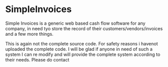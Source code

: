 # SimpleInvoices
Simple Invoices is a generic web based cash flow software for any company, in need tyo store the record of their customers/vendors/invoices and a few more things. 

This is again not the complete source code. For safety reasons i havenot uploaded the complete code. 
I will be glad if anyone in need of such a system I can re modify and will provide the complete system according to their needs. Please do contact
